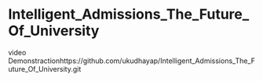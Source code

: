 # Intelligent_Admissions_The_Future_Of_University

video Demonstractionhttps://github.com/ukudhayap/Intelligent_Admissions_The_Future_Of_University.git
